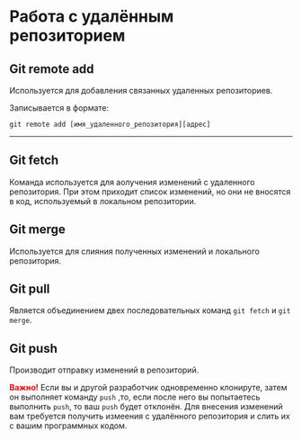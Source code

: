 # Работа с удалённым репозиторием

## Git remote add
Используется для добавления связанных удаленных репозиториев.

Записывается в формате:

```
git remote add [имя_удаленного_репозитория][адрес]
```
---
## Git fetch
Команда используется для аолучения изменений с удаленного репозитория. При этом приходит список изменений, но они не вносятся в код, используемый в локальном репозитории.


## Git merge
Используется для слияния полученных изменений и локального репозитория.
## Git pull
Является объединением двех последовательных команд `git fetch` и `git merge`.
## Git push
Производит отправку изменений в репозиторий.

<span style="color:red">**Важно!**</span> Если вы и другой разработчик одновременно клонируте, затем он выполняет команду `push` ,то, если после него вы попытаетесь выполнить `push`, то ваш `push` будет отклонён. Для внесения изменений вам требуется получить измеения с удалённого репозитория и слить их с вашим программных кодом.